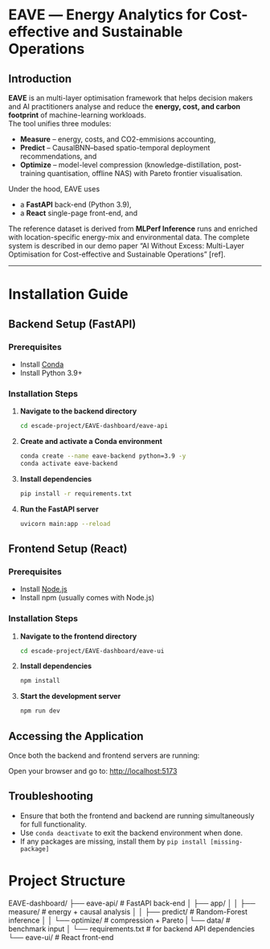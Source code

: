 # EAVE ― Energy Analytics for Cost-effective and Sustainable Operations

## Introduction
**EAVE** is an multi-layer optimisation framework that helps decision makers and AI practitioners analyse and reduce the **energy, cost, and carbon footprint** of machine-learning workloads.  
The tool unifies three modules:

* **Measure** – energy, costs, and CO2-emmisions accounting,
* **Predict** – CausalBNN–based spatio-temporal deployment recommendations, and  
* **Optimize** – model-level compression (knowledge-distillation, post-training quantisation, offline NAS) with Pareto frontier visualisation.

Under the hood, EAVE uses

* a **FastAPI** back-end (Python 3.9),  
* a **React** single-page front-end, and   

The reference dataset is derived from **MLPerf Inference** runs and enriched with location-specific energy-mix and environmental data. The complete system is described in our demo paper “AI Without Excess: Multi-Layer Optimisation for Cost-effective and Sustainable Operations” \[ref\].

---

# Installation Guide

## Backend Setup (FastAPI)

### Prerequisites

* Install [Conda](https://docs.conda.io/projects/conda/en/latest/user-guide/install/)
* Install Python 3.9+

### Installation Steps

1.  **Navigate to the backend directory**
    ```bash
    cd escade-project/EAVE-dashboard/eave-api
    ```

2.  **Create and activate a Conda environment**
    ```bash
    conda create --name eave-backend python=3.9 -y
    conda activate eave-backend
    ```

3.  **Install dependencies**
    ```bash
    pip install -r requirements.txt
    ```

4.  **Run the FastAPI server**
    ```bash
    uvicorn main:app --reload
    ```

## Frontend Setup (React)

### Prerequisites

* Install [Node.js](https://nodejs.org/)
* Install npm (usually comes with Node.js)

### Installation Steps

1.  **Navigate to the frontend directory**
    ```bash
    cd escade-project/EAVE-dashboard/eave-ui
    ```

2.  **Install dependencies**
    ```bash
    npm install
    ```

3.  **Start the development server**
    ```bash
    npm run dev
    ```

## Accessing the Application

Once both the backend and frontend servers are running:

Open your browser and go to: [http://localhost:5173](http://localhost:5173)

## Troubleshooting

* Ensure that both the frontend and backend are running simultaneously for full functionality.
* Use `conda deactivate` to exit the backend environment when done.
* If any packages are missing, install them by `pip install [missing-package]`


# Project Structure

EAVE-dashboard/
├── eave-api/          # FastAPI back-end
│   ├── app/
│   │   ├── measure/   # energy + causal analysis
│   │   ├── predict/   # Random-Forest inference
│   │   └── optimize/  # compression + Pareto
|   └── data/          # benchmark input
│   └── requirements.txt    # for backend API dependencies
└── eave-ui/           # React front-end

